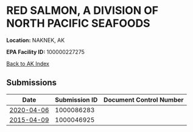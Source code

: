 # RED SALMON, A DIVISION OF NORTH PACIFIC SEAFOODS

**Location:** NAKNEK, AK

**EPA Facility ID:** 100000227275

[Back to AK Index](../../index.md)

## Submissions

| Date | Submission ID | Document Control Number |
|------|--------------|-------------------------|
| [2020-04-06](submissions/1000086283.md) | 1000086283 |  |
| [2015-04-09](submissions/1000046925.md) | 1000046925 |  |
